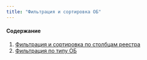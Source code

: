 ```yaml
---
title: "Фильтрация и сортировка ОБ"
---
```


#### Содержание 
1. [Фильтрация и сортировка по столбцам реестра](\фильтрация-и-сортировка-по-столбцам-реестра)
2. [Фильтрация по типу ОБ](\фильтрация-по-типу-об)